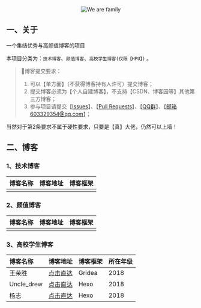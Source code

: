 <center><img src="https://s1.ax1x.com/2020/04/02/GtiMTg.png" alt="We are family" border="0" /></center>

## 一、关于

一个集结优秀与高颜值博客的项目

本项目分类为：`技术博客`、`颜值博客`、`高校学生博客(仅限【HPU】)` 。

> :red_circle:博客提交要求：
> 1. 可以【单方面】（不获得博客持有人许可）提交博客；
> 2. 提交博客必须为【个人自建博客】，不支持【CSDN、博客园等】其他第三方博客；
> 3. 参与项目请提交【[Issues](https://github.com/WangRongsheng/Awesome-Blog/issues)】、【[Pull Requests](https://github.com/WangRongsheng/Awesome-Blog/pulls)】、【<a target="_blank" href="//shang.qq.com/wpa/qunwpa?idkey=1ec99e8f1416d60c33ec03a7e85da9528b0541315d42eb550ec95c65877521a2">QQ群</a>】、【邮箱603329354@qq.com】；

当然对于第2条要求不属于硬性要求，只要是【真】大佬，仍然可以上墙！

## 二、博客

### 1、技术博客

|博客名称|博客地址|博客框架|
|:-|:-|:-|
| | | |

### 2、颜值博客

|博客名称|博客地址|博客框架|
|:-|:-|:-|
| | | |

### 3、高校学生博客

|博客名称|博客地址|博客框架|所在年级|
|:-|:-|:-|:-|
| 王荣胜 | [点击直达](https://sqdxwz.top)| Gridea| 2018|
| Uncle_drew | [点击直达](https://cndrew.cn)| Hexo| 2018|
| 杨志 | [点击直达](https://hpu-yz.github.io/)| Hexo| 2018|

